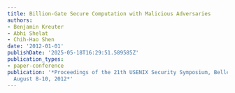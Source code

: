 ```yaml
---
title: Billion-Gate Secure Computation with Malicious Adversaries
authors:
- Benjamin Kreuter
- Abhi Shelat
- Chih-Hao Shen
date: '2012-01-01'
publishDate: '2025-05-18T16:29:51.589585Z'
publication_types:
- paper-conference
publication: '*Proceedings of the 21th USENIX Security Symposium, Bellevue, WA, USA,
  August 8-10, 2012*'
---
```

